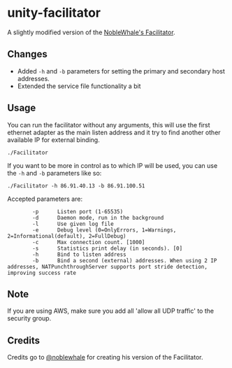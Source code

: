 # unity-facilitator
A slightly modified version of the [NobleWhale's Facilitator](https://github.com/noblewhale/RakNetZebStyle/blob/master/Samples/Facilitator/).

Changes
--
- Added `-h` and `-b` parameters for setting the primary and secondary host addresses.
- Extended the service file functionality a bit

Usage
-- 

You can run the facilitator without any arguments, this will use the first ethernet adapter as the main listen address and it try to find another other available IP for external binding.
```
./Facilitator
```

If you want to be more in control as to which IP will be used, you can use the `-h` and `-b` parameters like so:

```
./Facilitator -h 86.91.40.13 -b 86.91.100.51
```

Accepted parameters are:
```
        -p      Listen port (1-65535)
        -d      Daemon mode, run in the background
        -l      Use given log file
        -e      Debug level (0=OnlyErrors, 1=Warnings, 2=Informational(default), 2=FullDebug)
        -c      Max connection count. [1000]
        -s      Statistics print delay (in seconds). [0]
        -h      Bind to listen address
        -b      Bind a second (external) addresses. When using 2 IP addresses, NATPunchthroughServer supports port stride detection, improving success rate
```

Note
--
If you are using AWS, make sure you add all 'allow all UDP traffic' to the security group.

Credits
--
Credits go to [@noblewhale](https://github.com/noblewhale) for creating his version of the Facilitator. 
